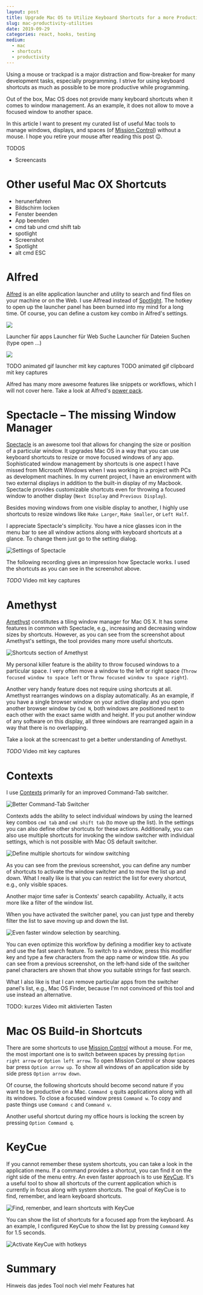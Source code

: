 ```yaml
---
layout: post
title: Upgrade Mac OS to Utilize Keyboard Shortcuts for a more Productive Development Workflow
slug: mac-productivity-utilities
date: 2019-09-29
categories: react, hooks, testing
medium:
  - mac
  - shortcuts
  - productivity
---
```


Using a mouse or trackpad is a major distraction and flow-breaker for many development tasks, especially programming.
I strive for using keyboard shortcuts as much as possible to be more productive while programming.

Out of the box, Mac OS does not provide many keyboard shortcuts when it comes to window management. As an example, it does not allow to move a focused window to another space.

In this article I want to present my curated list of useful Mac tools to manage windows, displays, and spaces (of [Mission Control](https://en.wikipedia.org/wiki/Mission_Control_(macOS))) without a mouse. I hope you retire your mouse after reading this post 😉.

TODOS
- Screencasts



# Other useful Mac OX Shortcuts
- herunerfahren
- Bildschirm locken
- Fenster beenden
- App beenden
- cmd tab und cmd shift tab
- spotlight
- Screenshot
- Spotlight
- alt cmd ESC

# Alfred
[Alfred](https://www.alfredapp.com/) is an elite application launcher and utility to search and find files on your machine or on the Web. I use Alfread instead of [Spotlight](https://support.apple.com/en-us/HT204014). The hotkey to open up the launcher panel has been burned into my mind for a long time. Of course, you can define a custom key combo in Alfred's settings.

![](../images/mac-productivity-utilities/alfred-hotkey.png)

Launcher für apps
Launcher für Web Suche
Launcher für Dateien Suchen (type open ...)

![](../images/mac-productivity-utilities/alfred-clipboard.png)

TODO animated gif launcher mit key captures
TODO animated gif clipboard mit key captures

Alfred has many more awesome features like snippets or workflows, which I will not cover here. Take a look at Alfred's [power pack](https://www.alfredapp.com/powerpack/).

# Spectacle &ndash; The missing Window Manager

[Spectacle](https://www.spectacleapp.com/) is an awesome tool that allows for changing the size or position of a particular window. It upgrades Mac OS 
in a way that you can use keyboard shortcuts to resize or move focused windows of any app. Sophisticated window management by shortcuts is one aspect I have missed from Microsoft Windows when I was working in a project with PCs as development machines.  In my current project, I have an environment with two external displays in addition to the built-in display of my Macbook. Spectacle provides
customizable shortcuts even for throwing a focused window to another display (`Next Display` and `Previous Display`).

Besides moving windows from one visible display to another, I highly use shortcuts to resize windows like `Make Larger`, `Make Smaller`, or `Left Half`.

I appreciate Spectacle's simplicity. You have a nice glasses icon in the menu bar to see all window actions along with keyboard shortcuts at a glance. To change them just go to the setting dialog.

![Settings of Spectacle](../images/mac-productivity-utilities/spectacle-settings.jpg)

The following recording gives an impression how Spectacle works. I used the shortcuts as you can see in the screenshot above.

*TODO* Video mit key captures

# Amethyst

[Amethyst](https://ianyh.com/amethyst/) constitutes a tiling window manager for Mac OS X. It has some features in common with Spectacle, e.g., increasing and decreasing window sizes by shortcuts. However, as you can see from the screenshot about Amethyst's settings, the tool provides many more useful shortcuts.

![Shortcuts section of Amethyst](../images/mac-productivity-utilities/amethyst.png)

My personal killer feature is the ability to throw focused windows to a particular space. I very often move a window to the left or right space (`Throw focused window to space left` or `Throw focused window to space right`).

Another very handy feature does not require using shortcuts at all. Amethyst rearranges windows on a display automatically. As an example, if you have a single browser window on your active display and you open another browser window by `Cmd N`, both windows are positioned next to each other with the exact same width and height. If you put another window of any software on this display, all three windows are rearranged again in a way that there is no overlapping. 

Take a look at the screencast to get a better understanding of Amethyst.

*TODO* Video mit key captures

# Contexts

I use [Contexts](https://contexts.co/) primarily for an improved Command-Tab switcher.

![Better Command-Tab Switcher](../images/mac-productivity-utilities/contexts.png)

Contexts adds the ability to select individual windows by using the learned key combos `cmd tab` and `cmd shift tab` (to move up the list). In the settings you can also define other shortcuts for these actions. Additionally, you can also use multiple shortcuts for invoking the window switcher with individual settings, which is not possible with Mac OS default switcher.

![Define multiple shortcuts for window switching](../images/mac-productivity-utilities/contexts-settings.png)

As you can see from the previous screenshot, you can define any number of shortcuts to activate the window switcher and to move the list up and down. What I really like is that you can restrict the list for every shortcut, e.g., only visible spaces.

Another major time safer is Contexts' search capability. Actually, it acts more like a filter of the window list.

When you have activated the switcher panel, you can just type and thereby filter the list to save moving up and down the list.

![Even faster window selection by searching](../images/mac-productivity-utilities/contexts-search.png).

You can even optimize this workflow by defining a modifier key to activate and use the fast search feature. To switch to a window, press this modifier key and type a few characters from the app name or window title. As you can see from a previous screenshot, on the left-hand side of the switcher panel characters are shown that show you suitable strings for fast search.

What I also like is that I can remove particular apps from the switcher panel's list, e.g., Mac OS Finder, because I'm not convinced of this tool and use instead an alternative.

TODO: kurzes Video mit aktivierten Tasten

# Mac OS Build-in Shortcuts

There are some shortcuts to use [Mission Control](https://support.apple.com/en-us/HT204100) without a mouse. For me, the most important one is to switch between spaces by pressing `Option right arrow` or `Option left arrow`. To open Mission Control or show spaces bar press `Option arrow up`. To show all windows of an application side by side press `Option arrow down`.

Of course, the following shortcuts should become second nature if you want to be productive on a Mac. `Command q` quits applications along with all its windows. To close a focused window press `Command w`. To copy and paste things use `Command c` and `Command v`.

Another useful shortcut during my office hours is locking the screen by pressing `Option Command q`.

# KeyCue

If you cannot remember these system shortcuts, you can take a look in the application menu. If a command provides a shortcut, you can find it on the right side of the menu entry. An even faster approach is to use [KeyCue](https://www.ergonis.com/products/keycue/). It's a useful tool to show all shortcuts of the current application which is currently in focus along with system shortcuts. The goal of KeyCue is to find, remember, and learn keyboard shortcuts. 

![Find, remenber, and learn shortcuts with KeyCue](../images/mac-productivity-utilities/keycue.png)

You can show the list of shortcuts for a focused app from the keyboard. As an example, I configured KeyCue to show the list by pressing `Command` key for 1.5 seconds.

![Activate KeyCue with hotkeys](../images/mac-productivity-utilities/keycue-settings.png)


# Summary

Hinweis das jedes Tool noch viel mehr Features hat